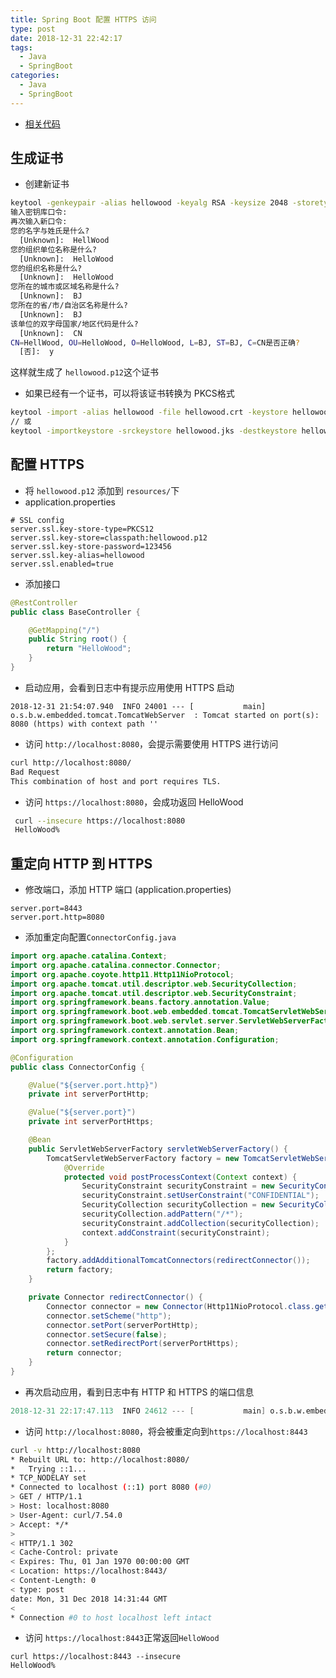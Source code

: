 ```yaml
---
title: Spring Boot 配置 HTTPS 访问
type: post
date: 2018-12-31 22:42:17
tags:
  - Java
  - SpringBoot
categories:
  - Java
  - SpringBoot
---
```


- [相关代码](https://github.com/helloworlde/SpringBootCollection/tree/master/SpringBoot-Https)

## 生成证书

- 创建新证书

```bash
keytool -genkeypair -alias hellowood -keyalg RSA -keysize 2048 -storetype PKCS12 -keystore hellowood.p12 -validity 3650
输入密钥库口令:
再次输入新口令:
您的名字与姓氏是什么?
  [Unknown]:  HellWood
您的组织单位名称是什么?
  [Unknown]:  HelloWood
您的组织名称是什么?
  [Unknown]:  HelloWood
您所在的城市或区域名称是什么?
  [Unknown]:  BJ
您所在的省/市/自治区名称是什么?
  [Unknown]:  BJ
该单位的双字母国家/地区代码是什么?
  [Unknown]:  CN
CN=HellWood, OU=HelloWood, O=HelloWood, L=BJ, ST=BJ, C=CN是否正确?
  [否]:  y

```

这样就生成了 `hellowood.p12`这个证书

- 如果已经有一个证书，可以将该证书转换为 PKCS格式

```bash
keytool -import -alias hellowood -file hellowood.crt -keystore hellowood.p12
// 或
keytool -importkeystore -srckeystore hellowood.jks -destkeystore hellowood.p12 -deststoretype pkcs12
```

## 配置 HTTPS

- 将 `hellowood.p12` 添加到 `resources/`下
- application.properties

```properties
# SSL config
server.ssl.key-store-type=PKCS12
server.ssl.key-store=classpath:hellowood.p12
server.ssl.key-store-password=123456
server.ssl.key-alias=hellowood
server.ssl.enabled=true
```

- 添加接口

```java
@RestController
public class BaseController {

    @GetMapping("/")
    public String root() {
        return "HelloWood";
    }
}
```

- 启动应用，会看到日志中有提示应用使用 HTTPS 启动

```
2018-12-31 21:54:07.940  INFO 24001 --- [           main] o.s.b.w.embedded.tomcat.TomcatWebServer  : Tomcat started on port(s): 8080 (https) with context path ''
```

- 访问 `http://localhost:8080`，会提示需要使用 HTTPS 进行访问

```bash
curl http://localhost:8080/
Bad Request
This combination of host and port requires TLS.
```

- 访问 `https://localhost:8080`，会成功返回 HelloWood

```bash
 curl --insecure https://localhost:8080
 HelloWood%
```

## 重定向 HTTP 到 HTTPS

- 修改端口，添加 HTTP 端口 (application.properties)

```dsconfig
server.port=8443
server.port.http=8080
```

- 添加重定向配置`ConnectorConfig.java`

```java
import org.apache.catalina.Context;
import org.apache.catalina.connector.Connector;
import org.apache.coyote.http11.Http11NioProtocol;
import org.apache.tomcat.util.descriptor.web.SecurityCollection;
import org.apache.tomcat.util.descriptor.web.SecurityConstraint;
import org.springframework.beans.factory.annotation.Value;
import org.springframework.boot.web.embedded.tomcat.TomcatServletWebServerFactory;
import org.springframework.boot.web.servlet.server.ServletWebServerFactory;
import org.springframework.context.annotation.Bean;
import org.springframework.context.annotation.Configuration;

@Configuration
public class ConnectorConfig {

    @Value("${server.port.http}")
    private int serverPortHttp;

    @Value("${server.port}")
    private int serverPortHttps;

    @Bean
    public ServletWebServerFactory servletWebServerFactory() {
        TomcatServletWebServerFactory factory = new TomcatServletWebServerFactory() {
            @Override
            protected void postProcessContext(Context context) {
                SecurityConstraint securityConstraint = new SecurityConstraint();
                securityConstraint.setUserConstraint("CONFIDENTIAL");
                SecurityCollection securityCollection = new SecurityCollection();
                securityCollection.addPattern("/*");
                securityConstraint.addCollection(securityCollection);
                context.addConstraint(securityConstraint);
            }
        };
        factory.addAdditionalTomcatConnectors(redirectConnector());
        return factory;
    }

    private Connector redirectConnector() {
        Connector connector = new Connector(Http11NioProtocol.class.getName());
        connector.setScheme("http");
        connector.setPort(serverPortHttp);
        connector.setSecure(false);
        connector.setRedirectPort(serverPortHttps);
        return connector;
    }
}
```

- 再次启动应用，看到日志中有 HTTP 和 HTTPS 的端口信息

```verilog
2018-12-31 22:17:47.113  INFO 24612 --- [           main] o.s.b.w.embedded.tomcat.TomcatWebServer  : Tomcat started on port(s): 8443 (https) 8080 (http) with context path ''
```

- 访问 `http://localhost:8080`，将会被重定向到`https://localhost:8443`

```bash
curl -v http://localhost:8080
* Rebuilt URL to: http://localhost:8080/
*   Trying ::1...
* TCP_NODELAY set
* Connected to localhost (::1) port 8080 (#0)
> GET / HTTP/1.1
> Host: localhost:8080
> User-Agent: curl/7.54.0
> Accept: */*
>
< HTTP/1.1 302
< Cache-Control: private
< Expires: Thu, 01 Jan 1970 00:00:00 GMT
< Location: https://localhost:8443/
< Content-Length: 0
< type: post
date: Mon, 31 Dec 2018 14:31:44 GMT
<
* Connection #0 to host localhost left intact
```

- 访问 `https://localhost:8443`正常返回`HelloWood`

```
curl https://localhost:8443 --insecure
HelloWood%
```
